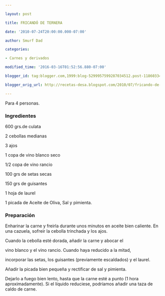 ```yaml
---

layout: post

title: FRICANDÓ DE TERNERA

date: '2010-07-24T20:00:00.000-07:00'

author: Smurf Dad

categories:

- Carnes y derivados

modified_time: '2016-03-16T01:52:56.880-07:00'

blogger_id: tag:blogger.com,1999:blog-5299957599287034512.post-1186033457219858863

blogger_orig_url: http://recetas-desa.blogspot.com/2010/07/fricando-de-ternera.html

---
```


Para 4 personas.

<h3>Ingredientes</h3>

600 grs.de culata

2 cebollas medianas

3 ajos

1 copa de vino blanco seco

1/2 copa de vino rancio

100 grs de setas secas

150 grs de guisantes

1 hoja de laurel

1 picada de Aceite de Oliva, Sal y pimienta.

<h3>Preparación</h3>

Enharinar la carne y freirla durante unos minutos en aceite bien caliente. En una cazuela, sofreir la cebolla trinchada y los ajos.

Cuando la cebolla esté dorada, añadir la carne y abocar el

vino blanco y el vino rancio. Cuando haya reducido a la mitad,

incorporar las setas, los guisantes (previamente escaldados) y el laurel.

Añadir la picada bien pequeña y rectificar de sal y pimienta.

Dejarlo a fuego bien lento, hasta que la carne esté a punto (1 hora aproximadamente). Si el líquido reduciese, podríamos añadir una taza de caldo de carne.

